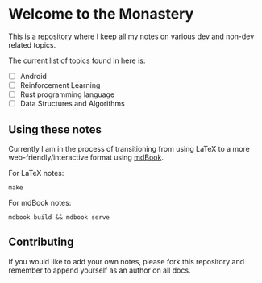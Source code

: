 # Welcome to the Monastery #

This is a repository where I keep all my notes on various dev and non-dev related topics.

The current list of topics found in here is:
- [ ] Android
- [ ] Reinforcement Learning
- [ ] Rust programming language
- [ ] Data Structures and Algorithms

## Using these notes

Currently I am in the process of transitioning from using LaTeX to a more
web-friendly/interactive format using [mdBook](https://github.com/rust-lang/mdBook).

For LaTeX notes:
```
make
```

For mdBook notes:
```
mdbook build && mdbook serve
```

## Contributing

If you would like to add your own notes, please fork this repository and remember to append yourself as an author on all docs.

